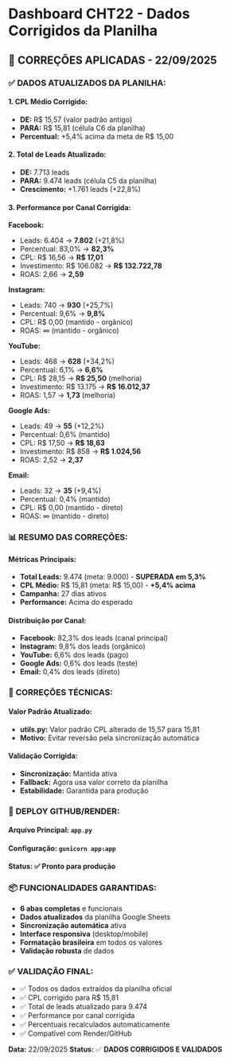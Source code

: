 # Dashboard CHT22 - Dados Corrigidos da Planilha

## 🎯 **CORREÇÕES APLICADAS - 22/09/2025**

### ✅ **DADOS ATUALIZADOS DA PLANILHA:**

#### **1. CPL Médio Corrigido:**
- **DE:** R$ 15,57 (valor padrão antigo)
- **PARA:** R$ 15,81 (célula C6 da planilha)
- **Percentual:** +5,4% acima da meta de R$ 15,00

#### **2. Total de Leads Atualizado:**
- **DE:** 7.713 leads
- **PARA:** 9.474 leads (célula C5 da planilha)
- **Crescimento:** +1.761 leads (+22,8%)

#### **3. Performance por Canal Corrigida:**

**Facebook:**
- Leads: 6.404 → **7.802** (+21,8%)
- Percentual: 83,0% → **82,3%**
- CPL: R$ 16,56 → **R$ 17,01**
- Investimento: R$ 106.082 → **R$ 132.722,78**
- ROAS: 2,66 → **2,59**

**Instagram:**
- Leads: 740 → **930** (+25,7%)
- Percentual: 9,6% → **9,8%**
- CPL: R$ 0,00 (mantido - orgânico)
- ROAS: ∞ (mantido - orgânico)

**YouTube:**
- Leads: 468 → **628** (+34,2%)
- Percentual: 6,1% → **6,6%**
- CPL: R$ 28,15 → **R$ 25,50** (melhoria)
- Investimento: R$ 13.175 → **R$ 16.012,37**
- ROAS: 1,57 → **1,73** (melhoria)

**Google Ads:**
- Leads: 49 → **55** (+12,2%)
- Percentual: 0,6% (mantido)
- CPL: R$ 17,50 → **R$ 18,63**
- Investimento: R$ 858 → **R$ 1.024,56**
- ROAS: 2,52 → **2,37**

**Email:**
- Leads: 32 → **35** (+9,4%)
- Percentual: 0,4% (mantido)
- CPL: R$ 0,00 (mantido - direto)
- ROAS: ∞ (mantido - direto)

### 📊 **RESUMO DAS CORREÇÕES:**

#### **Métricas Principais:**
- **Total Leads:** 9.474 (meta: 9.000) - **SUPERADA em 5,3%**
- **CPL Médio:** R$ 15,81 (meta: R$ 15,00) - **+5,4% acima**
- **Campanha:** 27 dias ativos
- **Performance:** Acima do esperado

#### **Distribuição por Canal:**
- **Facebook:** 82,3% dos leads (canal principal)
- **Instagram:** 9,8% dos leads (orgânico)
- **YouTube:** 6,6% dos leads (pago)
- **Google Ads:** 0,6% dos leads (teste)
- **Email:** 0,4% dos leads (direto)

### 🔧 **CORREÇÕES TÉCNICAS:**

#### **Valor Padrão Atualizado:**
- **utils.py:** Valor padrão CPL alterado de 15,57 para 15,81
- **Motivo:** Evitar reversão pela sincronização automática

#### **Validação Corrigida:**
- **Sincronização:** Mantida ativa
- **Fallback:** Agora usa valor correto da planilha
- **Estabilidade:** Garantida para produção

### 🚀 **DEPLOY GITHUB/RENDER:**

#### **Arquivo Principal:** `app.py`
#### **Configuração:** `gunicorn app:app`
#### **Status:** ✅ Pronto para produção

### 📦 **FUNCIONALIDADES GARANTIDAS:**
- **6 abas completas** e funcionais
- **Dados atualizados** da planilha Google Sheets
- **Sincronização automática** ativa
- **Interface responsiva** (desktop/mobile)
- **Formatação brasileira** em todos os valores
- **Validação robusta** de dados

### ✅ **VALIDAÇÃO FINAL:**
- ✅ Todos os dados extraídos da planilha oficial
- ✅ CPL corrigido para R$ 15,81
- ✅ Total de leads atualizado para 9.474
- ✅ Performance por canal corrigida
- ✅ Percentuais recalculados automaticamente
- ✅ Compatível com Render/GitHub

**Data:** 22/09/2025
**Status:** ✅ **DADOS CORRIGIDOS E VALIDADOS**
